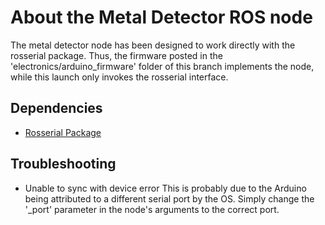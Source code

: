 # About the Metal Detector ROS node

The metal detector node has been designed to work directly with the rosserial package. Thus, the firmware posted in the 'electronics/arduino_firmware' folder of this branch implements the node, while this launch only invokes the rosserial interface.

## Dependencies
* [Rosserial Package](https://github.com/ros-drivers/rosserial.git)

## Troubleshooting
* Unable to sync with device error
This is probably due to the Arduino being attributed to a different serial port by the OS. Simply change the '_port' parameter in the node's arguments to the correct port.